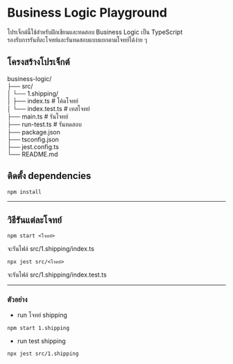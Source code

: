 # Business Logic Playground

โปรเจ็กต์นี้ใช้สำหรับฝึกเขียนและทดสอบ Business Logic เป็น TypeScript  
รองรับการรันทีละโจทย์และรันทดสอบแบบแยกตามโจทย์ได้ง่าย ๆ

## โครงสร้างโปรเจ็กต์

business-logic/<br>
├── src/<br>
│ └── 1.shipping/<br>
│ ├── index.ts # โค้ดโจทย์<br>
│ └── index.test.ts # เทสโจทย์<br>
├── main.ts # รันโจทย์<br>
├── run-test.ts # รันทดสอบ<br>
├── package.json<br>
├── tsconfig.json<br>
├── jest.config.ts<br>
└── README.md<br>

## ติดตั้ง dependencies

```bash
npm install
```

---

## วิธีรันแต่ละโจทย์

```
npm start <โจทย์>
```

จะรันไฟล์ src/1.shipping/index.ts

```
npx jest src/<โจทย์>
```
จะรันไฟล์ src/1.shipping/index.test.ts

---

### ตัวอย่าง 

* run โจทย์ shipping

```
npm start 1.shipping
```

* run test shipping

```
npx jest src/1.shipping
```
